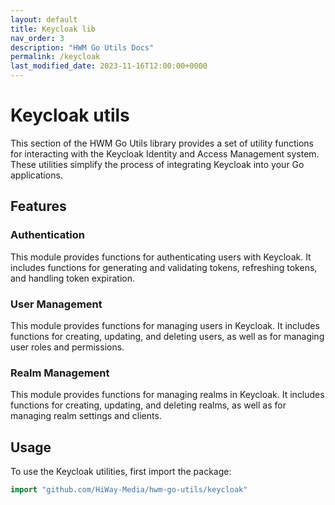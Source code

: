 ```yaml
---
layout: default
title: Keycloak lib
nav_order: 3
description: "HWM Go Utils Docs"
permalink: /keycloak
last_modified_date: 2023-11-16T12:00:00+0000
---
```


# Keycloak utils

This section of the HWM Go Utils library provides a set of utility functions for interacting with the Keycloak Identity and Access Management system. These utilities simplify the process of integrating Keycloak into your Go applications.

## Features

### Authentication
This module provides functions for authenticating users with Keycloak. It includes functions for generating and validating tokens, refreshing tokens, and handling token expiration.

### User Management
This module provides functions for managing users in Keycloak. It includes functions for creating, updating, and deleting users, as well as for managing user roles and permissions.

### Realm Management
This module provides functions for managing realms in Keycloak. It includes functions for creating, updating, and deleting realms, as well as for managing realm settings and clients.

## Usage

To use the Keycloak utilities, first import the package:

```go
import "github.com/HiWay-Media/hwm-go-utils/keycloak"
```
